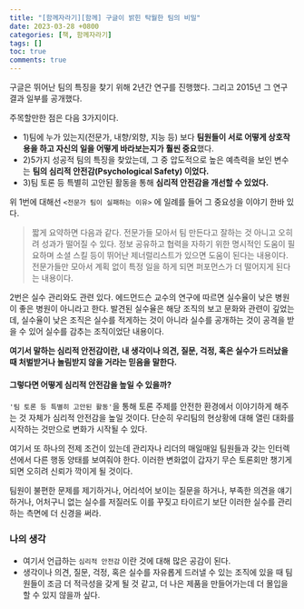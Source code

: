 ```yaml
---
title: "[함께자라기][함께] 구글이 밝힌 탁월한 팀의 비밀"
date: 2023-03-28 +0800
categories: [책, 함께자라기]
tags: []
toc: true
comments: true
---
```


구글은 뛰어난 팀의 특징을 찾기 위해 2년간 연구를 진행했다. 그리고 2015년 그 연구 결과 일부를 공개했다.

주목할만한 점은 다음 3가지이다.

- 1)팀에 누가 있는지(전문가, 내향/외향, 지능 등) 보다 <b>팀원들이 서로 어떻게 상호작용을 하고 자신의 일을 어떻게 바라보는지가 훨씬 중요</b>했다.
- 2)5가지 성공적 팀의 특징을 찾았는데, 그 중 압도적으로 높은 예측력을 보인 변수는 <b>팀의 심리적 안전감(Psychological Safety) 이었다.</b>
- 3)팀 토론 등 특별히 고안된 활동을 통해 <b>심리적 안전감을 개선할 수 있었다.</b>

위 1번에 대해선 `<전문가 팀이 실패하는 이유>` 에 일례를 들어 그 중요성을 이야기 한바 있다.

> 짧게 요약하면 다음과 같다. 전문가들 모아서 팀 만든다고 잘하는 것 아니고 오히려 성과가 떨어질 수 있다. 정보 공유하고 협력을 자하기 위한 명시적인 도움이 필요하며 소셜 스킬 등이 뛰어난 제너럴리스트가 있으면 도움이 된다는 내용이다. 전문가들만 모아서 계획 없이 특정 일을 하게 되면 퍼포먼스가 더 떨어지게 된다는 내용이다.

2번은 실수 관리와도 관련 있다. 에드먼드슨 교수의 연구에 따르면 실수율이 낮은 병원이 좋은 병원이 아니라고 한다. 발견된 실수율은 해당 조직의 보고 문화와 관련이 깊었는데, 실수율이 낮은 조직은 실수를 적게하는 것이 아니라 실수를 공개하는 것이 공격을 받을 수 있어 실수를 감추는 조직이었단 내용이다.

<b>여기서 말하는 심리적 안전감이란, 내 생각이나 의견, 질문, 걱정, 혹은 실수가 드러났을 때 처벌받거나 놀림받지 않을 거라는 믿음을 말한다.</b>

#### 그렇다면 어떻게 심리적 안전감을 높일 수 있을까?

`'팀 토론 등 특별히 고안된 활동'`을 통해 토론 주제를 안전한 환경에서 이야기하게 해주는 것 자체가 심리적 안전감을 높일 것이다. 단순히 우리팀의 현상황에 대해 열린 대화를 시작하는 것만으로 변화가 시작될 수 있다.

여기서 또 하나의 전제 조건이 있는데 관리자나 리더의 매일매일 팀원들과 갖는 인터렉션에서 다른 행동 양태를 보여줘야 한다. 이러한 변화없이 갑자기 무슨 토론회만 챙기게 되면 오히려 신뢰가 깍이게 될 것이다.

팀원이 불편한 문제를 제기하거나, 어리석어 보이는 질문을 하거나, 부족한 의견을 얘기하거나, 어처구니 없는 실수를 저질러도 이를 꾸짖고 타이르기 보단 이러한 실수를 관리하는 측면에 더 신경을 써라.

### 나의 생각
- 여기서 언급하는 `심리적 안전감` 이란 것에 대해 많은 공감이 된다. 
- 생각이나 의견, 질문, 걱정, 혹은 실수를 자유롭게 드러낼 수 있는 조직에 있을 때 팀원들이 조금 더 적극성을 갖게 될 것 같고, 더 나은 제품을 만들어가는데 더 몰입을 할 수 있지 않을까 싶다. 